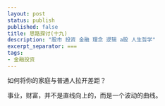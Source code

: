 ```yaml
---
layout: post
status: publish
published: false
title: 思路探讨(十九) 
description: "股市 投资 金融 理念 逻辑 a股 人生哲学"
excerpt_separator: ===
tags:
- 金融投资
---
```





如何将你的家庭与普通人拉开差距？

事业，财富，并不是直线向上的，而是一个波动的曲线。
